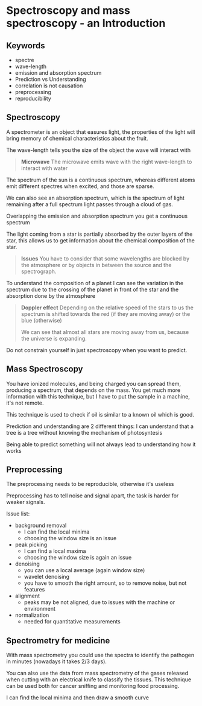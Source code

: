 # Spectroscopy and mass spectroscopy - an Introduction
## Keywords
- spectre
- wave-length
- emission and absorption spectrum
- Prediction vs Understanding
- correlation is not causation
- preprocessing
- reproducibility


## Spectroscopy
A spectrometer is an object that easures light, the properties of the light will bring memory of chemical characteristics about the fruit.

The wave-length tells you the size of the object the wave will interact with

> **Microwave**
> The microwave emits wave with the right wave-length to interact with water

The spectrum of the sun is a continuous spectrum, whereas different atoms emit different spectres when excited, and those are sparse.

We can also see an absorption spectrum, which is the spectrum of light remaining after a full spectrum light passes through a cloud of gas.

Overlapping the emission and absorption spectrum you get a continuous spectrum

The light coming from a star is partially absorbed by the outer layers of the star, this allows us to get information about the chemical composition of the star.
> **Issues**
> You have to consider that some wavelengths are blocked by the atmosphere or by objects in between the source and the spectrograph.

To understand the composition of a planet I can see the variation in the spectrum due to the crossing of the planet in front of the star and the absorption done by the atmosphere

> **Doppler effect**
> Depending on the relative speed of the stars to us the spectrum is shifted towards the red (if they are moving away) or the blue (otherwise)
> 
> We can see that almost all stars are moving away from us, because the universe is expanding.

Do not constrain yourself in just spectroscopy when you want to predict.

## Mass Spectroscopy
You have ionized molecules, and being charged you can spread them, producing a spectrum, that depends on the mass.
You get much more information with this technique, but I have to put the sample in a machine, it's not remote.

This technique is used to check if oil is similar to a known oil which is good.

Prediction and understanding are 2 different things: I can understand that a tree is a tree without knowing the mechanism of photosyntesis

Being able to predict something will not always lead to understanding how it works

## Preprocessing
The preprocessing needs to be reproducible, otherwise it's useless

Preprocessing has to tell noise and signal apart, the task is harder for weaker signals.

Issue list:
- background removal
    * I can find the local minima
    * choosing the window size is an issue
- peak picking
    * I can find a local maxima
    * choosing the window size is again an issue
- denoising
    * you can use a local average (again window size)
    * wavelet denoising
    * you have to smooth the right amount, so to remove noise, but not features
- alignment
    * peaks may be not aligned, due to issues with the machine or environment
- normalization
    * needed for quantitative measurements
    
## Spectrometry for medicine
With mass spectrometry you could use the spectra to identify the pathogen in minutes (nowadays it takes 2/3 days).

You can also use the data from mass spectrometry of the gases released when cutting with an electrical knife to classify the tissues. This technique can be used both for cancer sniffing and monitoring food processing.


I can find the local minima and then draw a smooth curve